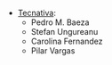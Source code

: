- [Tecnativa](https://www.tecnativa.com):
  - Pedro M. Baeza
  - Stefan Ungureanu
  - Carolina Fernandez
  - Pilar Vargas
